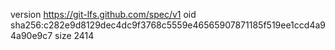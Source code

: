 version https://git-lfs.github.com/spec/v1
oid sha256:c282e9d8129dec4dc9f3768c5559e46565907871185f519ee1ccd4a94a90e9c7
size 2414
